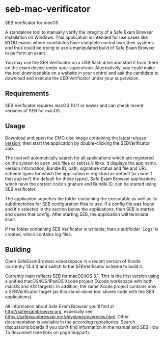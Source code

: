 # seb-mac-verificator
SEB Verificator for macOS

A standalone tool to manually verify the integrity of a Safe Exam Browser installation on Windows. This application is intended for use cases like BYOD exams where candidates have complete control over their
systems and thus could be trying to use a manipulated build of Safe Exam Browser to perform an exam.

You may use the SEB Verificator on a USB flash drive and start it from there on the exam device under your supervision. Alternatively, you could make the tool downloadable on a website in your control and ask
the candidate to download and execute the SEB Verificator under your supervision.

## Requirements

SEB Verificator requires macOS 10.11 or newer and can check recent versions of SEB for macOS.

## Usage

Download and open the DMG disc image containing the [latest release version](https://github.com/SafeExamBrowser/seb-mac-verificator/releases), then start the application by double-clicking the SEBVerificator app.

The tool will automatically search for all applications which are registered on the system to open .seb files or seb(s):// links. It displays the app name, version information, Bundle ID, path, signature status and file and URL scheme types for which the application is registred as default (or none if that app isn't the default for these types). Safe Exam Browser applications, which have the correct code signature and Bundle ID, can be started using SEB Verificator. 

The application searches the folder containing the executable as well as its subdirectories for SEB configuration files to use. If a config file was found and it's selected in the section below the applications, then SEB is started and opens that config. After starting SEB, the application will terminate itself.

If the folder containing SEB Verificator is writable, then a subfolder 'Logs' is created, which contains log files.

## Building

Open SafeExamBrowser.xcworkspace in a recent version of Xcode (currently 13.4.1) and switch to the SEBVerificator scheme to build it.

Currently main reflects SEB for macOS/iOS 3.1. This is the first version using a unified macOS/iOS/iPadOS Xcode project (Xcode workspace with both macOS and iOS targets). In addition, the same Xcode project contains now a SEBVerificator target (as this stand-alone tool shares code with the SEB applications).

All information about Safe Exam Browser you'll find at http://safeexambrowser.org, especially see https://safeexambrowser.org/developer/overview.html. Other documentation is available in the according repositories. Search discussions boards if you don't find  information in the manual and SEB How To document (see links on page Support).

